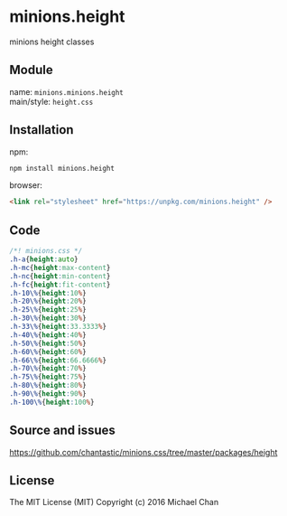 # minions.height
minions height classes

## Module
name: `minions.minions.height`  
main/style: `height.css`  

## Installation
npm:
```bash
npm install minions.height
```

browser:
```html
<link rel="stylesheet" href="https://unpkg.com/minions.height" />
```

## Code
```css
/*! minions.css */
.h-a{height:auto}
.h-mc{height:max-content}
.h-nc{height:min-content}
.h-fc{height:fit-content}
.h-10\%{height:10%}
.h-20\%{height:20%}
.h-25\%{height:25%}
.h-30\%{height:30%}
.h-33\%{height:33.3333%}
.h-40\%{height:40%}
.h-50\%{height:50%}
.h-60\%{height:60%}
.h-66\%{height:66.6666%}
.h-70\%{height:70%}
.h-75\%{height:75%}
.h-80\%{height:80%}
.h-90\%{height:90%}
.h-100\%{height:100%}

```

## Source and issues

https://github.com/chantastic/minions.css/tree/master/packages/height

## License

The MIT License (MIT)
Copyright (c) 2016 Michael Chan